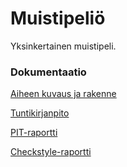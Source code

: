 # Muistipeliö

Yksinkertainen muistipeli.

### Dokumentaatio

[Aiheen kuvaus ja rakenne](dokumentaatio/aiheenKuvausJaRakenne.md)

[Tuntikirjanpito](dokumentaatio/tuntikirjanpito.md)

[PIT-raportti](https://htmlpreview.github.io/?https://github.io/mipyykko/muistipeli-/dokumentaatio/pit-raportti/index.html)

[Checkstyle-raportti](https://htmlpreview.github.io/?https://github.io/mipyykko/muistipeli-/dokumentaatio/checkstyle-raportti/site/checkstyle.html)
